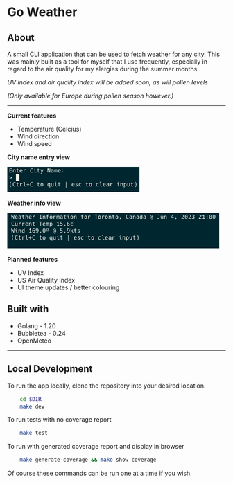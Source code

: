 # Go Weather

<!-- [![Go](https://github.com/ChrisCrawford1/Command/actions/workflows/go.yml/badge.svg?branch=master)](https://github.com/ChrisCrawford1/Command/actions/workflows/go.yml)
[![codecov](https://codecov.io/gh/ChrisCrawford1/JobTrack/branch/main/graph/badge.svg?token=YPj3MteVDP)]() -->


## About
A small CLI application that can be used to fetch weather for any city. This was mainly built as a tool for myself that I use frequently, especially in regard to the air quality for my alergies during the summer months.

_UV index and air quality index will be added soon, as will pollen levels_

_(Only available for Europe during pollen season however.)_

---


**Current features**
* Temperature (Celcius)
* Wind direction
* Wind speed


**City name entry view**

![City name entry view](./images/initial.png)

**Weather info view**

![City name entry view](./images/info.png)


**Planned features**
* UV Index
* US Air Quality Index
* UI theme updates / better colouring


## Built with
* Golang - 1.20
* Bubbletea - 0.24
* OpenMeteo

---


## Local Development
To run the app locally, clone the repository into your desired location. 
```bash
    cd $DIR
    make dev
```

To run tests with no coverage report
```bash
    make test
```

To run with generated coverage report and display in browser
```bash
    make generate-coverage && make show-coverage
```
Of course these commands can be run one at a time if you wish.
